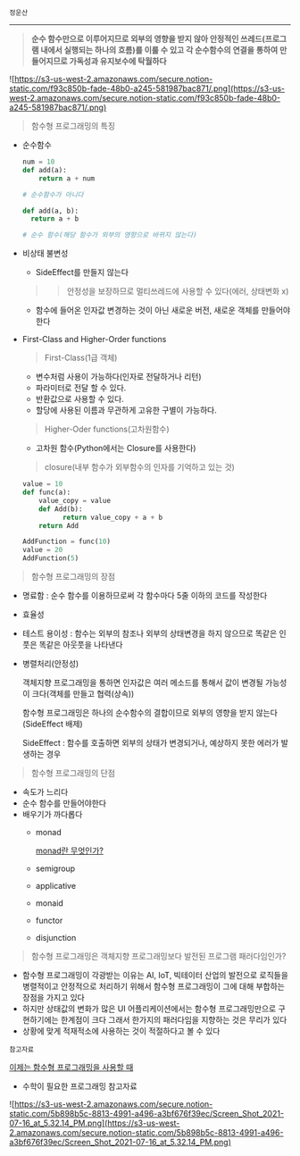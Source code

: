 `정운산`

---

> **순수 함수만으로 이루어지므로 외부의 영향을 받지 않아 안정적인 쓰레드(프로그램 내에서 실행되는 하나의 흐름)를 이룰 수 있고 각 순수함수의 연결을 통하여 만들어지므로 가독성과 유지보수에 탁월하다**

![https://s3-us-west-2.amazonaws.com/secure.notion-static.com/f93c850b-fade-48b0-a245-581987bac871/.png](https://s3-us-west-2.amazonaws.com/secure.notion-static.com/f93c850b-fade-48b0-a245-581987bac871/.png)

> 함수형 프로그래밍의 특징

- 순수함수

    ```python
    num = 10
    def add(a):
    	return a + num

    # 순수함수가 아니다

    def add(a, b):
      return a + b

    # 순수 함수(해당 함수가 외부의 영향으로 바뀌지 않는다)
    ```

- 비상태 불변성
    - SideEffect를 만들지 않는다

    >> 안정성을 보장하므로 멀티쓰레드에 사용할 수 있다(에러, 상태변화 x)

    - 함수에 들어온 인자값 변경하는 것이 아닌 새로운 버전, 새로운 객체를 만들어야한다
- First-Class and Higher-Order functions

    > First-Class(1급 객체)

    - 변수처럼 사용이 가능하다(인자로 전달하거나 리턴)
    - 파라미터로 전달 할 수 있다.
    - 반환값으로 사용할 수 있다.
    - 할당에 사용된 이름과 무관하게 고유한 구별이 가능하다.

    > Higher-Oder functions(고차원함수)

    - 고차원 함수(Python에서는 Closure를 사용한다)

     > closure(내부 함수가 외부함수의 인자를 기억하고 있는 것)

    ```python
    value = 10
    def func(a):
        value_copy = value
        def Add(b):
              return value_copy + a + b
        return Add

    AddFunction = func(10)
    value = 20
    AddFunction(5)
    ```

> 함수형 프로그래밍의 장점

- 명료함 : 순수 함수를 이용하므로써 각 함수마다 5줄 이하의 코드를 작성한다
- 효율성
- 테스트 용이성 : 함수는 외부의 참조나 외부의 상태변경을 하지 않으므로 똑같은 인풋은 똑같은 아웃풋을 나타낸다
- 병렬처리(안정성)

    객체지향 프로그래밍을 통하면 인자값은 여러 메소드를 통해서 값이 변경될 가능성이 크다(객체를 만들고 협력(상속))

    함수형 프로그래밍은 하나의 순수함수의 결합이므로 외부의 영향을 받지 않는다(SideEffect 배제)

    SideEffect : 함수를 호출하면 외부의 상태가 변경되거나, 예상하지 못한 에러가 발생하는 경우

> 함수형 프로그래밍의 단점

- 속도가 느리다
- 순수 함수를 만들어야한다
- 배우기가 까다롭다
    - monad

        [monad란 무엇인가?](https://www.youtube.com/watch?v=jI4aMyqvpfQ)

    - semigroup
    - applicative
    - monaid
    - functor
    - disjunction

> 함수형 프로그래밍은 객체지향 프로그래밍보다 발전된 프로그램 패러다임인가?

- 함수형 프로그래밍이 각광받는 이유는 AI, IoT, 빅테이터 산업의 발전으로 로직들을 병렬적이고 안정적으로 처리하기 위해서 함수형 프로그래밍이 그에 대해 부합하는 장점을 가지고 있다
- 하지만 상태값의 변화가 많은 UI 어플리케이션에서는 함수형 프로그래밍만으로 구현하기에는 한계점이 크다 그래서 한가지의 패러다임을 지향하는 것은 무리가 있다
- 상황에 맞게 적재적소에 사용하는 것이 적절하다고 볼 수 있다

`참고자료`

[이제는 함수형 프로그래밍을 사용할 때](https://myeongjae.kim/blog/2020/10/10/now-is-the-time-for-studying-functional-programming)

- 수학이 필요한 프로그래밍 참고자료

![https://s3-us-west-2.amazonaws.com/secure.notion-static.com/5b898b5c-8813-4991-a496-a3bf676f39ec/Screen_Shot_2021-07-16_at_5.32.14_PM.png](https://s3-us-west-2.amazonaws.com/secure.notion-static.com/5b898b5c-8813-4991-a496-a3bf676f39ec/Screen_Shot_2021-07-16_at_5.32.14_PM.png)
